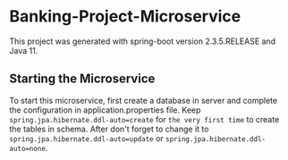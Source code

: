 # Banking-Project-Microservice

This project was generated with spring-boot version 2.3.5.RELEASE and Java 11.

## Starting the Microservice

To start this microservice, first create a database in server and complete the configuration in application.properties file.
Keep `spring.jpa.hibernate.ddl-auto=create` for `the very first time` to create the tables in schema. After don't forget to change it to
`spring.jpa.hibernate.ddl-auto=update` or `spring.jpa.hibernate.ddl-auto=none`.
